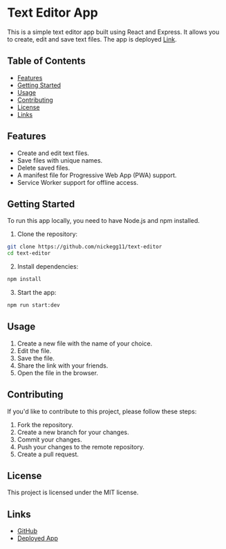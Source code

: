 # Text Editor App

This is a simple text editor app built using React and Express. It allows you to create, edit and save text files. The app is deployed [Link](https://text-editor-5unh.onrender.com).

## Table of Contents

- [Features](#features)
- [Getting Started](#getting-started)
- [Usage](#usage)
- [Contributing](#contributing)
- [License](#license)
- [Links](#links)

## Features

- Create and edit text files.
- Save files with unique names.
- Delete saved files.
- A manifest file for Progressive Web App (PWA) support.
- Service Worker support for offline access.

## Getting Started

To run this app locally, you need to have Node.js and npm installed.

1. Clone the repository:

  ```bash
  git clone https://github.com/nickegg11/text-editor
  cd text-editor
  ```

2. Install dependencies:

  ```bash
  npm install
  ```

3. Start the app:

  ```bash
  npm run start:dev
  ```

## Usage

1. Create a new file with the name of your choice.
2. Edit the file.
3. Save the file.
4. Share the link with your friends.
5. Open the file in the browser.

## Contributing

If you'd like to contribute to this project, please follow these steps:

1. Fork the repository.
2. Create a new branch for your changes.
3. Commit your changes.
4. Push your changes to the remote repository.
5. Create a pull request.

## License

This project is licensed under the MIT license.

## Links

- [GitHub](https://github.com/nickegg11/text-editor)
- [Deployed App](https://text-editor-5unh.onrender.com)